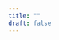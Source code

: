```yaml
---
title: ""
draft: false
---
```


<div id="my-store-12660160"></div><div> <script type="text/javascript" data-cfasync="false" src="https://app.ecwid.com/script.js?12660160" charset="utf-8"></script><script type="text/javascript"> xProductBrowser("categoriesPerRow=3","views=grid(3,3) list(10) table(20)","categoryView=grid","searchView=list","id=my-store-12660160");</script></div>